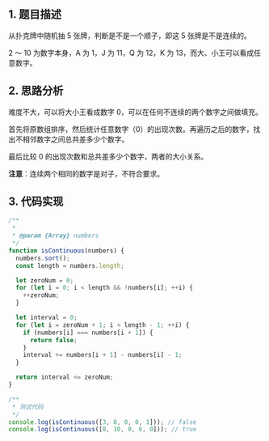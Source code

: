 ## 1. 题目描述

从扑克牌中随机抽 5 张牌，判断是不是一个顺子，即这 5 张牌是不是连续的。

2 ～ 10 为数字本身，A 为 1，J 为 11，Q 为 12，K 为 13，而大、小王可以看成任意数字。

## 2. 思路分析

难度不大，可以将大小王看成数字 0，可以在任何不连续的两个数字之间做填充。

首先将原数组排序，然后统计任意数字（0）的出现次数。再遍历之后的数字，找出不相邻数字之间总共差多少个数字。

最后比较 0 的出现次数和总共差多少个数字，两者的大小关系。

**注意**：连续两个相同的数字是对子，不符合要求。

## 3. 代码实现

```javascript
/**
 *
 * @param {Array} numbers
 */
function isContinuous(numbers) {
  numbers.sort();
  const length = numbers.length;

  let zeroNum = 0;
  for (let i = 0; i < length && !numbers[i]; ++i) {
    ++zeroNum;
  }

  let interval = 0;
  for (let i = zeroNum + 1; i < length - 1; ++i) {
    if (numbers[i] === numbers[i + 1]) {
      return false;
    }
    interval += numbers[i + 1] - numbers[i] - 1;
  }

  return interval <= zeroNum;
}

/**
 * 测试代码
 */
console.log(isContinuous([3, 8, 0, 0, 1])); // false
console.log(isContinuous([8, 10, 0, 6, 0])); // true
```
